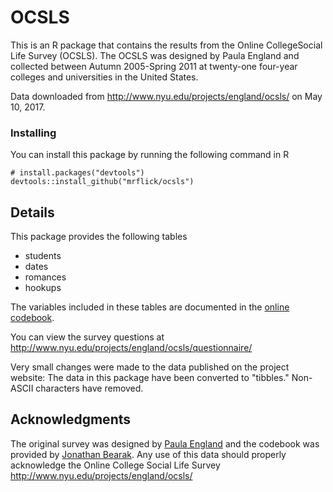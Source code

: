 # OCSLS

This is an R package that contains the results from 
the Online CollegeSocial Life Survey (OCSLS). 
The OCSLS was designed by Paula England and collected between
Autumn 2005-Spring 2011 at twenty-one four-year
colleges and universities in the United States.

Data downloaded from
http://www.nyu.edu/projects/england/ocsls/
on May 10, 2017.


### Installing

You can install this package by running the following command in R

```
# install.packages("devtools")
devtools::install_github("mrflick/ocsls")
```


## Details

This package provides the following tables

* students
* dates
* romances
* hookups

The variables included in these tables are documented in the
[online codebook](http://www.nyu.edu/projects/england/ocsls/codebook/index.html).

You can view the survey questions at http://www.nyu.edu/projects/england/ocsls/questionnaire/

Very small changes were made to the data published on the project website:
The data in this package have been converted to "tibbles."
Non-ASCII characters have removed.


## Acknowledgments

The original survey was designed by [Paula England](http://sociology.as.nyu.edu/object/paulaengland.html)
and the codebook was provided by [Jonathan Bearak](http://bearak.org/contact.html). Any use of this data should
properly acknowledge the Online College Social Life Survey http://www.nyu.edu/projects/england/ocsls/

